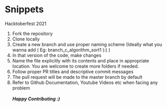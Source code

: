 # Snippets
Hacktoberfest 2021

1. Fork the repository
2. Clone locally
3. Create a new branch and use proper naming scheme (Ideally what you wanna add ( Eg: branch_c_algorithm_sort1 ):) )
4. In that version of the code, make changes
5. Name the file explicitly with its contents and place in appropriate location. You are welcome to create more folders if needed.
6. Follow proper PR titles and descriptive commit messages
7. The pull request will be made to the master branch by default
8. Refer to Github Documentation, Youtube Videos etc when facing any problem
<br><br>**_Happy Contributing :)_**
